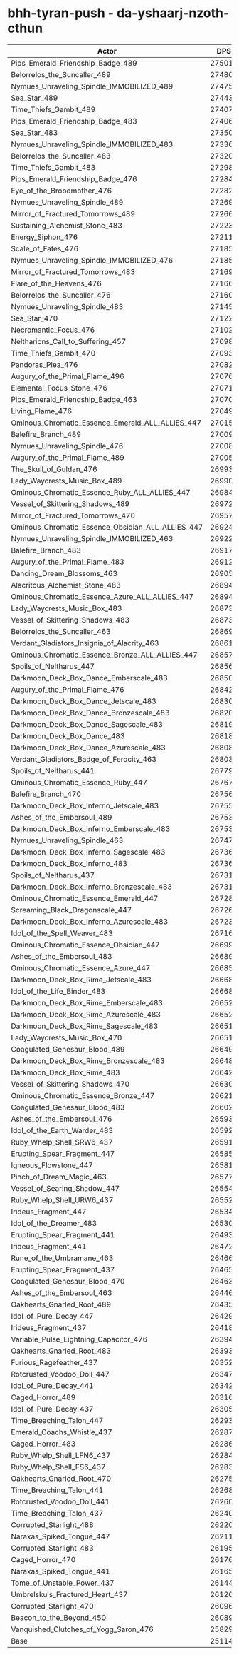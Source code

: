 # bhh-tyran-push - da-yshaarj-nzoth-cthun
| Actor | DPS | Increase |
|---|:---:|:---:|
|Pips_Emerald_Friendship_Badge_489|275013|9.50%|
|Belorrelos_the_Suncaller_489|274809|9.42%|
|Nymues_Unraveling_Spindle_IMMOBILIZED_489|274759|9.40%|
|Sea_Star_489|274430|9.27%|
|Time_Thiefs_Gambit_489|274071|9.13%|
|Pips_Emerald_Friendship_Badge_483|274062|9.12%|
|Sea_Star_483|273504|8.90%|
|Nymues_Unraveling_Spindle_IMMOBILIZED_483|273367|8.85%|
|Belorrelos_the_Suncaller_483|273208|8.78%|
|Time_Thiefs_Gambit_483|272982|8.69%|
|Pips_Emerald_Friendship_Badge_476|272840|8.64%|
|Eye_of_the_Broodmother_476|272824|8.63%|
|Nymues_Unraveling_Spindle_489|272690|8.58%|
|Mirror_of_Fractured_Tomorrows_489|272663|8.57%|
|Sustaining_Alchemist_Stone_483|272232|8.39%|
|Energy_Siphon_476|272113|8.35%|
|Scale_of_Fates_476|271857|8.25%|
|Nymues_Unraveling_Spindle_IMMOBILIZED_476|271857|8.25%|
|Mirror_of_Fractured_Tomorrows_483|271698|8.18%|
|Flare_of_the_Heavens_476|271667|8.17%|
|Belorrelos_the_Suncaller_476|271604|8.14%|
|Nymues_Unraveling_Spindle_483|271450|8.08%|
|Sea_Star_470|271227|7.99%|
|Necromantic_Focus_476|271020|7.91%|
|Neltharions_Call_to_Suffering_457|270988|7.90%|
|Time_Thiefs_Gambit_470|270935|7.88%|
|Pandoras_Plea_476|270825|7.83%|
|Augury_of_the_Primal_Flame_496|270769|7.81%|
|Elemental_Focus_Stone_476|270711|7.79%|
|Pips_Emerald_Friendship_Badge_463|270701|7.79%|
|Living_Flame_476|270497|7.70%|
|Ominous_Chromatic_Essence_Emerald_ALL_ALLIES_447|270151|7.57%|
|Balefire_Branch_489|270091|7.54%|
|Nymues_Unraveling_Spindle_476|270088|7.54%|
|Augury_of_the_Primal_Flame_489|270050|7.53%|
|The_Skull_of_Guldan_476|269935|7.48%|
|Lady_Waycrests_Music_Box_489|269902|7.47%|
|Ominous_Chromatic_Essence_Ruby_ALL_ALLIES_447|269842|7.44%|
|Vessel_of_Skittering_Shadows_489|269726|7.40%|
|Mirror_of_Fractured_Tomorrows_470|269570|7.33%|
|Ominous_Chromatic_Essence_Obsidian_ALL_ALLIES_447|269241|7.20%|
|Nymues_Unraveling_Spindle_IMMOBILIZED_463|269225|7.20%|
|Balefire_Branch_483|269173|7.18%|
|Augury_of_the_Primal_Flame_483|269124|7.16%|
|Dancing_Dream_Blossoms_463|269050|7.13%|
|Alacritous_Alchemist_Stone_483|268944|7.09%|
|Ominous_Chromatic_Essence_Azure_ALL_ALLIES_447|268940|7.08%|
|Lady_Waycrests_Music_Box_483|268739|7.00%|
|Vessel_of_Skittering_Shadows_483|268735|7.00%|
|Belorrelos_the_Suncaller_463|268692|6.99%|
|Verdant_Gladiators_Insignia_of_Alacrity_463|268611|6.95%|
|Ominous_Chromatic_Essence_Bronze_ALL_ALLIES_447|268571|6.94%|
|Spoils_of_Neltharus_447|268560|6.93%|
|Darkmoon_Deck_Box_Dance_Emberscale_483|268503|6.91%|
|Augury_of_the_Primal_Flame_476|268425|6.88%|
|Darkmoon_Deck_Box_Dance_Jetscale_483|268302|6.83%|
|Darkmoon_Deck_Box_Dance_Bronzescale_483|268201|6.79%|
|Darkmoon_Deck_Box_Dance_Sagescale_483|268197|6.79%|
|Darkmoon_Deck_Box_Dance_483|268186|6.78%|
|Darkmoon_Deck_Box_Dance_Azurescale_483|268088|6.74%|
|Verdant_Gladiators_Badge_of_Ferocity_463|268037|6.72%|
|Spoils_of_Neltharus_441|267791|6.63%|
|Ominous_Chromatic_Essence_Ruby_447|267671|6.58%|
|Balefire_Branch_470|267565|6.54%|
|Darkmoon_Deck_Box_Inferno_Jetscale_483|267550|6.53%|
|Ashes_of_the_Embersoul_489|267537|6.53%|
|Darkmoon_Deck_Box_Inferno_Emberscale_483|267535|6.52%|
|Nymues_Unraveling_Spindle_463|267472|6.50%|
|Darkmoon_Deck_Box_Inferno_Sagescale_483|267366|6.46%|
|Darkmoon_Deck_Box_Inferno_483|267362|6.46%|
|Spoils_of_Neltharus_437|267319|6.44%|
|Darkmoon_Deck_Box_Inferno_Bronzescale_483|267310|6.43%|
|Ominous_Chromatic_Essence_Emerald_447|267283|6.42%|
|Screaming_Black_Dragonscale_447|267262|6.42%|
|Darkmoon_Deck_Box_Inferno_Azurescale_483|267236|6.41%|
|Idol_of_the_Spell_Weaver_483|267165|6.38%|
|Ominous_Chromatic_Essence_Obsidian_447|266992|6.31%|
|Ashes_of_the_Embersoul_483|266898|6.27%|
|Ominous_Chromatic_Essence_Azure_447|266856|6.25%|
|Darkmoon_Deck_Box_Rime_Jetscale_483|266685|6.19%|
|Idol_of_the_Life_Binder_483|266680|6.18%|
|Darkmoon_Deck_Box_Rime_Emberscale_483|266529|6.12%|
|Darkmoon_Deck_Box_Rime_Azurescale_483|266522|6.12%|
|Darkmoon_Deck_Box_Rime_Sagescale_483|266512|6.12%|
|Lady_Waycrests_Music_Box_470|266510|6.12%|
|Coagulated_Genesaur_Blood_489|266492|6.11%|
|Darkmoon_Deck_Box_Rime_Bronzescale_483|266482|6.11%|
|Darkmoon_Deck_Box_Rime_483|266427|6.08%|
|Vessel_of_Skittering_Shadows_470|266307|6.04%|
|Ominous_Chromatic_Essence_Bronze_447|266215|6.00%|
|Coagulated_Genesaur_Blood_483|266029|5.92%|
|Ashes_of_the_Embersoul_476|265937|5.89%|
|Idol_of_the_Earth_Warder_483|265929|5.88%|
|Ruby_Whelp_Shell_SRW6_437|265917|5.88%|
|Erupting_Spear_Fragment_447|265855|5.86%|
|Igneous_Flowstone_447|265819|5.84%|
|Pinch_of_Dream_Magic_463|265775|5.82%|
|Vessel_of_Searing_Shadow_447|265547|5.73%|
|Ruby_Whelp_Shell_URW6_437|265525|5.72%|
|Irideus_Fragment_447|265345|5.65%|
|Idol_of_the_Dreamer_483|265309|5.64%|
|Erupting_Spear_Fragment_441|264937|5.49%|
|Irideus_Fragment_441|264723|5.40%|
|Rune_of_the_Umbramane_463|264666|5.38%|
|Erupting_Spear_Fragment_437|264655|5.38%|
|Coagulated_Genesaur_Blood_470|264632|5.37%|
|Ashes_of_the_Embersoul_463|264467|5.30%|
|Oakhearts_Gnarled_Root_489|264356|5.26%|
|Idol_of_Pure_Decay_447|264294|5.23%|
|Irideus_Fragment_437|264187|5.19%|
|Variable_Pulse_Lightning_Capacitor_476|263948|5.10%|
|Oakhearts_Gnarled_Root_483|263934|5.09%|
|Furious_Ragefeather_437|263520|4.93%|
|Rotcrusted_Voodoo_Doll_447|263478|4.91%|
|Idol_of_Pure_Decay_441|263420|4.89%|
|Caged_Horror_489|263165|4.78%|
|Idol_of_Pure_Decay_437|263050|4.74%|
|Time_Breaching_Talon_447|262935|4.69%|
|Emerald_Coachs_Whistle_437|262873|4.67%|
|Caged_Horror_483|262865|4.66%|
|Ruby_Whelp_Shell_LFN6_437|262840|4.66%|
|Ruby_Whelp_Shell_FS6_437|262834|4.65%|
|Oakhearts_Gnarled_Root_470|262757|4.62%|
|Time_Breaching_Talon_441|262687|4.59%|
|Rotcrusted_Voodoo_Doll_441|262607|4.56%|
|Time_Breaching_Talon_437|262408|4.48%|
|Corrupted_Starlight_488|262201|4.40%|
|Naraxas_Spiked_Tongue_447|262117|4.37%|
|Corrupted_Starlight_483|261957|4.30%|
|Caged_Horror_470|261765|4.23%|
|Naraxas_Spiked_Tongue_441|261657|4.18%|
|Tome_of_Unstable_Power_437|261449|4.10%|
|Umbrelskuls_Fractured_Heart_437|261263|4.03%|
|Corrupted_Starlight_470|260961|3.91%|
|Beacon_to_the_Beyond_450|260898|3.88%|
|Vanquished_Clutches_of_Yogg_Saron_476|258293|2.84%|
|Base|251149|0.00%|
